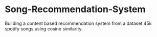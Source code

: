 # Song-Recommendation-System
Building a content based recommendation system from a dataset 45k spotify songs using cosine similarity.
